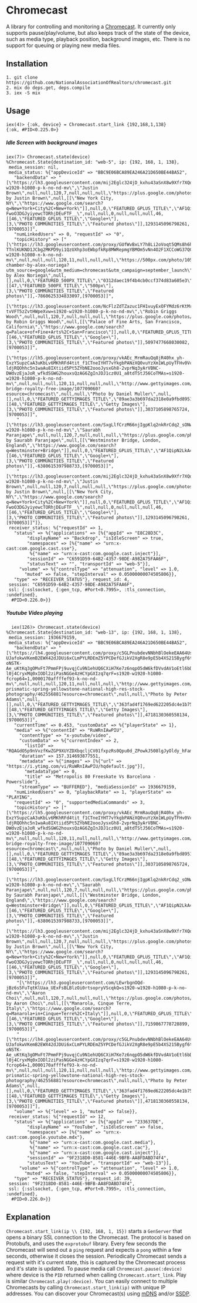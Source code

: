 # Chromecast

A library for controlling and monitoring a [Chromecast](https://www.google.com/intl/en_us/chromecast/).
It currently only supports pause/play/volume, but also keeps track of the state of the device, such as media type, playback position, background images, etc. There is no support for queuing or playing new media files.

## Installation

    1. git clone https://github.com/NationalAssociationOfRealtors/chromecast.git
    2. mix do deps.get, deps.compile
    3. iex -S mix

## Usage

    iex(4)> {:ok, device} = Chromecast.start_link {192,168,1,138}
    {:ok, #PID<0.225.0>}

##### Idle Screen with background images

    iex(7)> Chromecast.state(device)
    %Chromecast.State{destination_id: "web-5", ip: {192, 168, 1, 138},
     media_session: nil,
     media_status: %{"appDeviceId" => "BBC9E06BCA89EA246A21D650BE44BA52",
       "backendData" => "[\"https://lh3.googleusercontent.com/mij2Eglc324jD_kxhu43aSnX8w9Xfr7XQdEwLpWpiVoFWZSh8Ljj=s1920-w1920-h1080-p-k-no-nd-mv\",\"Justin Brown\",null,null,120,7,null,null,null,\"https://plus.google.com/photos/101005060236931055507/albums/5720519753508285169/6122212643311873906\",null,null,\"Photo by Justin Brown\",null,[[\"New York City, NY\",\"https://www.google.com/search?q=New+York+City%2C+New+York\"]],null,0,\"FEATURED_GPLUS_TITLE\",\"AF1QipPSuE14ATWH-FwoO3DGJyiyewcTORhjDEuFTF__\",null,null,0,null,null,null,46,[[46,\"FEATURED_GPLUS_TITLE\",\"Google+\"],[3,\"PHOTO_COMMUNITIES_TITLE\",\"Featured photos\"]],1293145096798261,[9700053]]",
       "numLinkedUsers" => 0, "requestId" => "0",
       "topicHistory" => ["[\"https://lh3.googleusercontent.com/proxy/GUfWvBxLY7h8Li2oVoqt5QMs8h6heAX-TTnlKUKND1JCbg2MKPD9yi1QzUXhp3oEWbpfkRp8MWRepmgYBMOm5vNn4O2F1XCCoWG37QCbweiYEJ8mTj_aknB0306wcWfqcSuo7gc6ZOdO2mOod9lnaX453YPntwNsNws4Ux_g=s1920-w1920-h1080-n-k-no-nd-mv\",null,null,null,120,11,null,null,null,\"https://500px.com/photo/105754217/gravity-chamber-by-alex-noriega?utm_source=google&utm_medium=chromecast&utm_campaign=september_launch\",null,null,\"Photo by Alex Noriega\",null,[],null,0,\"FEATURED_500PX_TITLE\",\"0312daec19f4b4cb0ccf374d83a605e3\",null,null,0,null,null,null,47,[[47,\"FEATURED_500PX_TITLE\",\"500px\"],[3,\"PHOTO_COMMUNITIES_TITLE\",\"Featured photos\"]],-7860625334833097,[9700053]]",
        "[\"https://lh3.googleusercontent.com/NcFlzZdTZazuc1FH1vuyExOFYMdz6rKtMrtdtghDJ_ScngVdnmWmgwxffJbyWRWfq-tvVFT5zZvtHWpeXvw=s1920-w1920-h1080-p-k-no-nd-mv\",\"Robin Griggs Wood\",null,null,120,7,null,null,null,\"https://plus.google.com/photos/103698889037599783920/albums/5893830837236231873/6286435320971968402\",null,null,\"Photo by Robin Griggs Wood\",null,[[\"Palace of Fine Arts, San Francisco, California\",\"https://www.google.com/search?q=Palace+of+Fine+Arts%2C+San+Francisco\"]],null,0,\"FEATURED_GPLUS_TITLE\",\"AF1QipMKwdLuP0T3JWxRBCBiDGJxXNmSxTOIaAHM7Gxe\",null,null,0,null,null,null,46,[[46,\"FEATURED_GPLUS_TITLE\",\"Google+\"],[3,\"PHOTO_COMMUNITIES_TITLE\",\"Featured photos\"]],5097477668030082,[9700053]]",
        "[\"https://lh5.googleusercontent.com/proxy/vkAEc_MrmRauQq8jR40hx_yh-ExzYSupzCaA3uKbLv6MKhRFd4tit_f1CTneIYHT7vYkgbPANzXQ0vuYzXm1WLpUyTFHv0Vcj13gH9Ibr_z9AJR0SrTQ2hmfXz7isqP_EhXtk9-ldjRQOhhc5n1waAu8IXtiid5Pt5ZYbNE2oooJysxGh8-2vprNq3yArVBNC-DWdvzEjaJoR_wfkdSGWG2houxsQzAG6ZgInJDJ1cz0U1_a8tdTStJ56CoTMAs=s1920-w1920-h1080-p-k-no-nd-mv\",null,null,null,120,11,null,null,null,\"http://www.gettyimages.com/detail/photo/suspension-bridge-royalty-free-image/107709060?esource=chromecast\",null,null,\"Photo by Daniel Muller\",null,[],null,0,\"FEATURED_GETTYIMAGES_TITLE\",\"89ae3a3b697da2318e0a9fbd8951b7d5\",null,null,0,null,null,null,48,[[48,\"FEATURED_GETTYIMAGES_TITLE\",\"Getty Images\"],[3,\"PHOTO_COMMUNITIES_TITLE\",\"Featured photos\"]],3037105898765724,[9700053]]",
        "[\"https://lh3.googleusercontent.com/SxgLlfCrzM66njIgpKlq2nkRrCdq2_sONwQDxl0AAImggIso_VkVzg=s1920-w1920-h1080-p-k-no-nd-mv\",\"Saurabh Paranjape\",null,null,120,7,null,null,null,\"https://plus.google.com/photos/105737724482908033948/albums/6213733340481709841/6213733341343554690\",null,null,\"Photo by Saurabh Paranjape\",null,[[\"Westminster Bridge, London, England\",\"https://www.google.com/search?q=Westminster+Bridge\"]],null,0,\"FEATURED_GPLUS_TITLE\",\"AF1QipN2LkA4gtWKmP4xk7RWQFR9IKB9EnW2m4s3qVsp\",null,null,0,null,null,null,46,[[46,\"FEATURED_GPLUS_TITLE\",\"Google+\"],[3,\"PHOTO_COMMUNITIES_TITLE\",\"Featured photos\"]],-6380615397988733,[9700053]]",
        "[\"https://lh3.googleusercontent.com/mij2Eglc324jD_kxhu43aSnX8w9Xfr7XQdEwLpWpiVoFWZSh8Ljj=s1920-w1920-h1080-p-k-no-nd-mv\",\"Justin Brown\",null,null,120,7,null,null,null,\"https://plus.google.com/photos/101005060236931055507/albums/5720519753508285169/6122212643311873906\",null,null,\"Photo by Justin Brown\",null,[[\"New York City, NY\",\"https://www.google.com/search?q=New+York+City%2C+New+York\"]],null,0,\"FEATURED_GPLUS_TITLE\",\"AF1QipPSuE14ATWH-FwoO3DGJyiyewcTORhjDEuFTF__\",null,null,0,null,null,null,46,[[46,\"FEATURED_GPLUS_TITLE\",\"Google+\"],[3,\"PHOTO_COMMUNITIES_TITLE\",\"Featured photos\"]],1293145096798261,[9700053]]"]},
     receiver_status: %{"requestId" => 1,
       "status" => %{"applications" => [%{"appId" => "E8C28D3C",
            "displayName" => "Backdrop", "isIdleScreen" => true,
            "namespaces" => [%{"name" => "urn:x-cast:com.google.cast.sse"},
             %{"name" => "urn:x-cast:com.google.cast.inject"}],
            "sessionId" => "C6591D59-64B2-4357-98DE-A982A75FAA6F",
            "statusText" => "", "transportId" => "web-5"}],
         "volume" => %{"controlType" => "attenuation", "level" => 1.0,
           "muted" => false, "stepInterval" => 0.05000000074505806}},
       "type" => "RECEIVER_STATUS"}, request_id: 4,
     session: "C6591D59-64B2-4357-98DE-A982A75FAA6F",
     ssl: {:sslsocket, {:gen_tcp, #Port<0.7995>, :tls_connection, :undefined},
      #PID<0.226.0>}}

##### Youtube Video playing

      iex(126)> Chromecast.state(device)
    %Chromecast.State{destination_id: "web-13", ip: {192, 168, 1, 138},
     media_session: 1936679159,
     media_status: %{"appDeviceId" => "BBC9E06BCA89EA246A21D650BE44BA52",
       "backendData" => "[\"https://lh4.googleusercontent.com/proxy/c5GLPnubdevNNbhBlOekeEAA64Us7uNSMJkhgjWZlCQIo1eqqwXve4RZlIcBQwahoEI32MXkXXOhZmFWayEpF-UJafokwVKemB2EWX42dJDUi6xCLmPYLRDEmZ5YPCDefGJikV2XgR8e9pE5b4XS215Bygf6t-oNSTK-Ae_uKtKq3gOMvFt7PmmFPj9uvqjCu9N1ehUQ6CXiH7Ke7z6nqpO5dW6kfDVvdAV1oEtl6bD572C1QHWaD5d9HKnRzx-l0j4CryxMq0xIODl2ziPasNGGe4zHCYpGXIzq7qrF=s1920-w1920-h1080-fcrop64=1,0000170affffef93-k-no-nd-mv\",null,null,null,120,11,null,null,null,\"http://www.gettyimages.com/detail/photo/grand-prismatic-spring-yellowstone-national-high-res-stock-photography/462556881?esource=chromecast\",null,null,\"Photo by Peter Adams\",null,[],null,0,\"FEATURED_GETTYIMAGES_TITLE\",\"363fad4f1769ed622205dc4e1b75281a\",null,null,0,null,null,null,48,[[48,\"FEATURED_GETTYIMAGES_TITLE\",\"Getty Images\"],[3,\"PHOTO_COMMUNITIES_TITLE\",\"Featured photos\"]],4718130360558134,[9700053]]",
       "currentTime" => 0.453, "customData" => %{"playerState" => 1},
       "media" => %{"contentId" => "RuWRnIAwPIU",
         "contentType" => "x-youtube/video",
         "customData" => %{"currentIndex" => 2,
           "listId" => "RQAGdO5p9nVvzfKwZGP9XUYZDXbqcljCV01fxpzRs0Qpu0d_ZPowkJ508lgJyOldy_hFam51_fF_NieXwcngOoZlXYeR89R8CXAMGvyLvP82nkOuUUAVbL1hQ"},
         "duration" => 157.314693877551,
         "metadata" => %{"images" => [%{"url" => "https://i.ytimg.com/vi/RuWRnIAwPIU/hqdefault.jpg"}],
           "metadataType" => 0,
           "title" => "Metropolis 80 Freeskate Vs Barcelona - Powerslide"},
         "streamType" => "BUFFERED"}, "mediaSessionId" => 1936679159,
       "numLinkedUsers" => 0, "playbackRate" => 1, "playerState" => "PLAYING",
       "requestId" => "0", "supportedMediaCommands" => 3,
       "topicHistory" => ["[\"https://lh5.googleusercontent.com/proxy/vkAEc_MrmRauQq8jR40hx_yh-ExzYSupzCaA3uKbLv6MKhRFd4tit_f1CTneIYHT7vYkgbPANzXQ0vuYzXm1WLpUyTFHv0Vcj13gH9Ibr_z9AJR0SrTQ2hmfXz7isqP_EhXtk9-ldjRQOhhc5n1waAu8IXtiid5Pt5ZYbNE2oooJysxGh8-2vprNq3yArVBNC-DWdvzEjaJoR_wfkdSGWG2houxsQzAG6ZgInJDJ1cz0U1_a8tdTStJ56CoTMAs=s1920-w1920-h1080-p-k-no-nd-mv\",null,null,null,120,11,null,null,null,\"http://www.gettyimages.com/detail/photo/suspension-bridge-royalty-free-image/107709060?esource=chromecast\",null,null,\"Photo by Daniel Muller\",null,[],null,0,\"FEATURED_GETTYIMAGES_TITLE\",\"89ae3a3b697da2318e0a9fbd8951b7d5\",null,null,0,null,null,null,48,[[48,\"FEATURED_GETTYIMAGES_TITLE\",\"Getty Images\"],[3,\"PHOTO_COMMUNITIES_TITLE\",\"Featured photos\"]],3037105898765724,[9700053]]",
        "[\"https://lh3.googleusercontent.com/SxgLlfCrzM66njIgpKlq2nkRrCdq2_sONwQDxl0AAImggIso_VkVzg=s1920-w1920-h1080-p-k-no-nd-mv\",\"Saurabh Paranjape\",null,null,120,7,null,null,null,\"https://plus.google.com/photos/105737724482908033948/albums/6213733340481709841/6213733341343554690\",null,null,\"Photo by Saurabh Paranjape\",null,[[\"Westminster Bridge, London, England\",\"https://www.google.com/search?q=Westminster+Bridge\"]],null,0,\"FEATURED_GPLUS_TITLE\",\"AF1QipN2LkA4gtWKmP4xk7RWQFR9IKB9EnW2m4s3qVsp\",null,null,0,null,null,null,46,[[46,\"FEATURED_GPLUS_TITLE\",\"Google+\"],[3,\"PHOTO_COMMUNITIES_TITLE\",\"Featured photos\"]],-6380615397988733,[9700053]]",
        "[\"https://lh3.googleusercontent.com/mij2Eglc324jD_kxhu43aSnX8w9Xfr7XQdEwLpWpiVoFWZSh8Ljj=s1920-w1920-h1080-p-k-no-nd-mv\",\"Justin Brown\",null,null,120,7,null,null,null,\"https://plus.google.com/photos/101005060236931055507/albums/5720519753508285169/6122212643311873906\",null,null,\"Photo by Justin Brown\",null,[[\"New York City, NY\",\"https://www.google.com/search?q=New+York+City%2C+New+York\"]],null,0,\"FEATURED_GPLUS_TITLE\",\"AF1QipPSuE14ATWH-FwoO3DGJyiyewcTORhjDEuFTF__\",null,null,0,null,null,null,46,[[46,\"FEATURED_GPLUS_TITLE\",\"Google+\"],[3,\"PHOTO_COMMUNITIES_TITLE\",\"Featured photos\"]],1293145096798261,[9700053]]",
        "[\"https://lh3.googleusercontent.com/LEwrbgnOQd-jBz6s5FuTqtKlUaa_UExFsBLBlzOi0rtsopryVScqkQ=s1920-w1920-h1080-p-k-no-nd-mv\",\"Aaron Choi\",null,null,120,7,null,null,null,\"https://plus.google.com/photos/111628818598106803270/albums/6117592132440816289/6140512115181587250\",null,null,\"Photo by Aaron Choi\",null,[[\"Manarola, Cinque Terre, Italy\",\"https://www.google.com/search?q=Manarola+in+Cinque+Terre%2C+Italy\"]],null,0,\"FEATURED_GPLUS_TITLE\",\"AF1QipNQEjzYMlvgXzfQkE6l9Yrsip6SGFnuQim2xlcY\",null,null,0,null,null,null,46,[[46,\"FEATURED_GPLUS_TITLE\",\"Google+\"],[3,\"PHOTO_COMMUNITIES_TITLE\",\"Featured photos\"]],7159867778728899,[9700053]]",
        "[\"https://lh4.googleusercontent.com/proxy/c5GLPnubdevNNbhBlOekeEAA64Us7uNSMJkhgjWZlCQIo1eqqwXve4RZlIcBQwahoEI32MXkXXOhZmFWayEpF-UJafokwVKemB2EWX42dJDUi6xCLmPYLRDEmZ5YPCDefGJikV2XgR8e9pE5b4XS215Bygf6t-oNSTK-Ae_uKtKq3gOMvFt7PmmFPj9uvqjCu9N1ehUQ6CXiH7Ke7z6nqpO5dW6kfDVvdAV1oEtl6bD572C1QHWaD5d9HKnRzx-l0j4CryxMq0xIODl2ziPasNGGe4zHCYpGXIzq7qrF=s1920-w1920-h1080-fcrop64=1,0000170affffef93-k-no-nd-mv\",null,null,null,120,11,null,null,null,\"http://www.gettyimages.com/detail/photo/grand-prismatic-spring-yellowstone-national-high-res-stock-photography/462556881?esource=chromecast\",null,null,\"Photo by Peter Adams\",null,[],null,0,\"FEATURED_GETTYIMAGES_TITLE\",\"363fad4f1769ed622205dc4e1b75281a\",null,null,0,null,null,null,48,[[48,\"FEATURED_GETTYIMAGES_TITLE\",\"Getty Images\"],[3,\"PHOTO_COMMUNITIES_TITLE\",\"Featured photos\"]],4718130360558134,[9700053]]"],
       "volume" => %{"level" => 1, "muted" => false}},
     receiver_status: %{"requestId" => 12,
       "status" => %{"applications" => [%{"appId" => "233637DE",
            "displayName" => "YouTube", "isIdleScreen" => false,
            "namespaces" => [%{"name" => "urn:x-cast:com.google.youtube.mdx"},
             %{"name" => "urn:x-cast:com.google.cast.media"},
             %{"name" => "urn:x-cast:com.google.cast.cac"},
             %{"name" => "urn:x-cast:com.google.cast.inject"}],
            "sessionId" => "9F2318D0-8581-446E-9BFB-AA8FDABD74F4",
            "statusText" => "YouTube", "transportId" => "web-13"}],
         "volume" => %{"controlType" => "attenuation", "level" => 1.0,
           "muted" => false, "stepInterval" => 0.05000000074505806}},
       "type" => "RECEIVER_STATUS"}, request_id: 39,
     session: "9F2318D0-8581-446E-9BFB-AA8FDABD74F4",
     ssl: {:sslsocket, {:gen_tcp, #Port<0.7995>, :tls_connection, :undefined},
      #PID<0.226.0>}}

## Explanation

`Chromecast.start_link(ip \\ {192, 168, 1, 15})` starts a `GenServer` that opens a binary SSL connection to the Chromecast. The protocol is based on Protobufs, and uses the `exprotobuf` library. Every few seconds the Chromecast will send out a `ping` request and expects a `pong` within a few seconds, otherwise it closes the session. Periodically Chromecast sends a request with it's current state, this is captured by the Chromecast process and it's state is updated. To pause media call `Chromecast.pause(:device)` where device is the `PID` returned when calling `Chromecast.start_link`. Play is similar `Chromecast.play(:device)`. You can easily connect to multiple Chromecasts by calling `Chromecast.start_link(ip)` with unique IP addresses. You can discover your Chromecast(s) using [mDNS](https://github.com/NationalAssociationOfRealtors/mdns) and/or [SSDP](https://github.com/NationalAssociationOfRealtors/ssdp).
